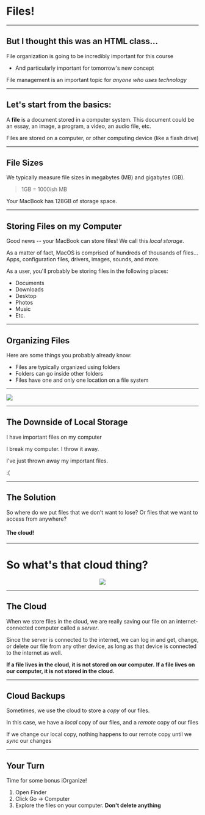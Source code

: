 # Files!

---

## But I thought this was an HTML class...
File organization is going to be incredibly important for this course

* And particularly important for tomorrow's new concept

File management is an important topic for *anyone who uses technology*

----

## Let's start from the basics:
A **file** is a document stored in a computer system. This document could be an essay, an image, a program, a video, an audio file, etc.

Files are stored on a computer, or other computing device (like a flash drive)

---

## File Sizes
We typically measure file sizes in megabytes (MB) and gigabytes (GB). 

> 1GB = 1000ish MB

Your MacBook has 128GB of storage space.

---

## Storing Files on my Computer
Good news -- your MacBook can store files! We call this *local storage*.

As a matter of fact, MacOS is comprised of hundreds of thousands of files... Apps, configuration files, drivers, images, sounds, and more. 

As a user, you'll probably be storing files in the following places:
* Documents
* Downloads
* Desktop
* Photos
* Music
* Etc.

---

## Organizing Files
Here are some things you probably already know:
* Files are typically organized using folders
* Folders can go inside other folders
* Files have one and only one location on a file system

---

<img src="STATICPREFIX/cs1/module1/files.png">

---

## The Downside of Local Storage
I have important files on my computer

I break my computer. I throw it away. 

I've just thrown away my important files.

:(

---

## The Solution
So where do we put files that we don't want to lose? 
Or files that we want to access from anywhere?

#### The cloud!

----

# So what's that cloud thing?
<div style="text-align: center">
<img src="STATICPREFIX/cs1/module1/cloud.png" style="max-height: 50vh"/>
</div>

---

## The Cloud
When we store files in the cloud, we are really saving our file on an internet-connected computer called a *server*. 

Since the server is connected to the internet, we can log in and get, change, or delete our file from any other device, as long as that device is connected to the internet as well.

**If a file lives in the cloud, it is not stored on our computer.**
**If a file lives on our computer, it is not stored in the cloud.**

---

## Cloud Backups
Sometimes, we use the cloud to store a *copy* of our files. 

In this case, we have a *local* copy of our files, and a *remote* copy of our files

If we change our local copy, nothing happens to our remote copy until we *sync* our changes


---

## Your Turn
Time for some bonus iOrganize!

1. Open Finder
2. Click Go -> Computer
3. Explore the files on your computer. **Don't delete anything**
